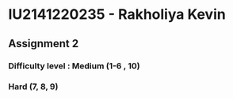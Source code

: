 # IU2141220235 - Rakholiya Kevin

## Assignment 2

### Difficulty level : Medium (1-6 , 10)
###                    Hard (7, 8, 9)